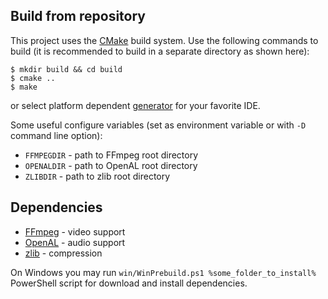
Build from repository
----------------------------

This project uses the [CMake](https://cmake.org) build system.
Use the following commands to build (it is recommended to build in a separate directory as shown here):

``` shell
$ mkdir build && cd build
$ cmake ..
$ make
```
or select platform dependent [generator](https://cmake.org/cmake/help/latest/manual/cmake-generators.7.html) for your favorite IDE.

Some useful configure variables (set as environment variable or with `-D` command line option):

* `FFMPEGDIR` - path to FFmpeg root directory
* `OPENALDIR` - path to OpenAL root directory
* `ZLIBDIR` - path to zlib root directory

Dependencies
------------

* [FFmpeg](https://ffmpeg.zeranoe.com/builds/) - video support
* [OpenAL](https://www.openal.org/downloads/OpenAL11CoreSDK.zip) - audio support
* [zlib](http://gnuwin32.sourceforge.net/packages/zlib.htm) - compression

On Windows you may run `win/WinPrebuild.ps1 %some_folder_to_install%` PowerShell script for download and install dependencies.
